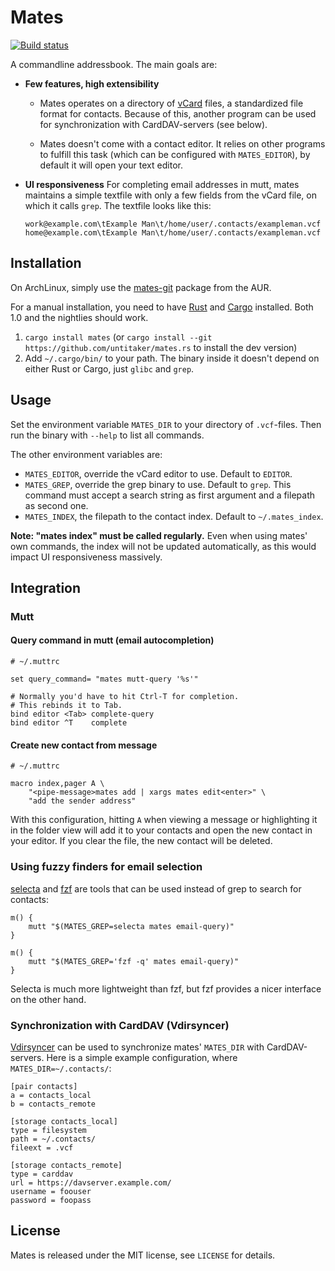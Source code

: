 # Mates

[![Build status](https://travis-ci.org/untitaker/mates.rs.svg?branch=master)](https://travis-ci.org/untitaker/mates.rs)

A commandline addressbook. The main goals are:

- **Few features, high extensibility**

  - Mates operates on a directory of
    [vCard](https://tools.ietf.org/html/rfc6350) files, a standardized file
    format for contacts. Because of this, another program can be used for
    synchronization with CardDAV-servers (see below).

  - Mates doesn't come with a contact editor. It relies on other programs to
    fulfill this task (which can be configured with ``MATES_EDITOR``), by
    default it will open your text editor.

- **UI responsiveness** For completing email addresses in mutt, mates maintains
  a simple textfile with only a few fields from the vCard file, on which it
  calls ``grep``. The textfile looks like this:

      work@example.com\tExample Man\t/home/user/.contacts/exampleman.vcf
      home@example.com\tExample Man\t/home/user/.contacts/exampleman.vcf


## Installation

On ArchLinux, simply use the
[mates-git](https://aur.archlinux.org/packages/mates-git/) package from the
AUR.

For a manual installation, you need to have [Rust](http://www.rust-lang.org/)
and [Cargo](https://crates.io/) installed. Both 1.0 and the nightlies should
work.

1. `cargo install mates` (or `cargo install --git
   https://github.com/untitaker/mates.rs` to install the dev version)
2. Add `~/.cargo/bin/` to your path. The binary inside it doesn't depend on
   either Rust or Cargo, just `glibc` and `grep`.


## Usage

Set the environment variable `MATES_DIR` to your directory of `.vcf`-files.
Then run the binary with `--help` to list all commands. 

The other environment variables are:

- `MATES_EDITOR`, override the vCard editor to use. Default to `EDITOR`.
- `MATES_GREP`, override the grep binary to use. Default to `grep`. This
  command must accept a search string as first argument and a filepath as
  second one.
- `MATES_INDEX`, the filepath to the contact index. Default to `~/.mates_index`.

**Note: "mates index" must be called regularly.** Even when using mates' own
commands, the index will not be updated automatically, as this would impact UI
responsiveness massively.


## Integration

### Mutt

#### Query command in mutt (email autocompletion)

    # ~/.muttrc

    set query_command= "mates mutt-query '%s'"

    # Normally you'd have to hit Ctrl-T for completion.
    # This rebinds it to Tab.
    bind editor <Tab> complete-query
    bind editor ^T    complete


#### Create new contact from message

    # ~/.muttrc

    macro index,pager A \
        "<pipe-message>mates add | xargs mates edit<enter>" \
        "add the sender address"

With this configuration, hitting `A` when viewing a message or highlighting
it in the folder view will add it to your contacts and open the new contact in
your editor. If you clear the file, the new contact will be deleted.


### Using fuzzy finders for email selection

[selecta](https://github.com/garybernhardt/selecta) and
[fzf](https://github.com/junegunn/fzf) are tools that can be used instead of
grep to search for contacts:

    m() {
        mutt "$(MATES_GREP=selecta mates email-query)"
    }

    m() {
        mutt "$(MATES_GREP='fzf -q' mates email-query)"
    }

Selecta is much more lightweight than fzf, but fzf provides a nicer interface
on the other hand.

### Synchronization with CardDAV (Vdirsyncer)

[Vdirsyncer](https://vdirsyncer.readthedocs.org/) can be used to synchronize
mates' `MATES_DIR` with CardDAV-servers. Here is a simple example
configuration, where `MATES_DIR=~/.contacts/`:

    [pair contacts]
    a = contacts_local
    b = contacts_remote

    [storage contacts_local]
    type = filesystem
    path = ~/.contacts/
    fileext = .vcf

    [storage contacts_remote]
    type = carddav
    url = https://davserver.example.com/
    username = foouser
    password = foopass


## License

Mates is released under the MIT license, see `LICENSE` for details.
